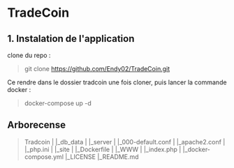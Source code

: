 # TradeCoin

## 1. Instalation de l'application

clone du repo : 

>git clone https://github.com/Endy02/TradeCoin.git


Ce rendre dans le dossier tradcoin une fois cloner, puis lancer la commande docker :  

>docker-compose up -d 


## Arborecense

>Tradcoin
>|
>|_db_data
>|
>|_server
>|   |_000-default.conf
>|   |_apache2.conf
>|   |_php.ini
>|
>|_site
>|   |_Dockerfile
>|
>|_WWW
>|   |_index.php
>|
>|_docker-compose.yml
>|_LICENSE
>|_README.md